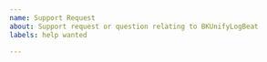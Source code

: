 ```yaml
---
name: Support Request
about: Support request or question relating to BKUnifyLogBeat
labels: help wanted

---
```


<!--
STOP -- PLEASE READ!

GitHub is not the right place for support requests.
-->